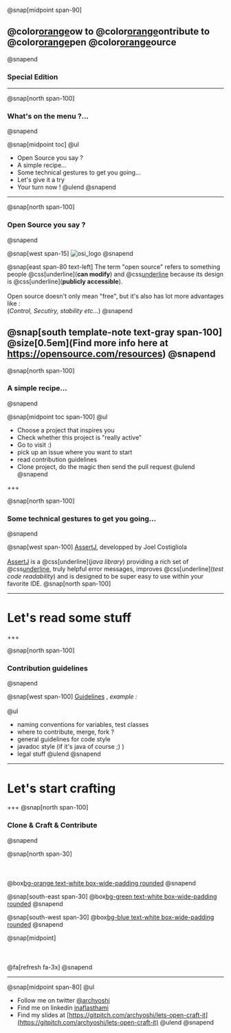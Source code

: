 @snap[midpoint span-90]
## @color[orange](H)ow to @color[orange](C)ontribute to @color[orange](O)pen @color[orange](S)ource
@snapend
### Special Edition

---

@snap[north span-100]
### What's on the menu ?...
@snapend

@snap[midpoint toc]
@ul[](false)
* Open Source you say ?
* A simple recipe...
* Some technical gestures to get you going...
* Let's give it a try
* Your turn now !
@ulend
@snapend
---

@snap[north span-100]
### Open Source you say ?
@snapend

@snap[west span-15]
![osi_logo](https://opensource.org/files/osi_standard_logo_0.png)
@snapend

@snap[east span-80 text-left]
The term "open source" refers to something people @css[underline](**can modify**) and @css[underline](**share**) because its design is @css[underline](**publicly accessible**).
<br><br>
Open source doesn't only mean "free", but it's also has lot more advantages like :\
(*Control, Secutiry, stability etc...*)
@snapend

@snap[south template-note text-gray span-100]
@size[0.5em](Find more info here at https://opensource.com/resources)
@snapend
---

@snap[north span-100]
### A simple recipe...
@snapend

@snap[midpoint toc span-100]
@ul
* Choose a project that inspires you
* Check whether this project is "really active"
* Go to visit :)
* pick up an issue where you want to start
* read contribution guidelines
* Clone project, do the magic then send the pull request
@ulend
@snapend


+++

@snap[north span-100]
### Some technical gestures to get you going...
@snapend

@snap[west span-100]
[AssertJ](https://github.com/joel-costigliola/assertj-core), developped by Joel Costigliola
<br><br>
[AssertJ](https://github.com/joel-costigliola/assertj-core) is a @css[underline](*java library*) providing a rich set of @css[underline](*assertions*), truly helpful error messages, improves @css[underline](*test code readability*) and is designed to be super easy to use within your favorite IDE.
@snap[north span-100]

---

# Let's read some stuff

+++

@snap[north span-100]
### Contribution guidelines
@snapend

@snap[west span-100]
[Guidelines](https://github.com/joel-costigliola/assertj-core/blob/master/CONTRIBUTING.md)
, *example :*
<br><br>
@ul
* naming conventions for variables, test classes
* where to contribute, merge, fork ?
* general guidelines for code style
* javadoc style (if it's java of course ;) )
* legal stuff
@ulend
@snapend

---
# Let's start crafting

+++
@snap[north span-100]
### Clone & Craft & Contribute
@snapend

@snap[north span-30]
<br><br>
<br><br>
@box[bg-orange text-white box-wide-padding rounded](#__Clone__)
@snapend

@snap[south-east span-30]
@box[bg-green text-white box-wide-padding rounded](#__Craft__)
@snapend

@snap[south-west span-30]
@box[bg-blue text-white box-wide-padding rounded](#__Contribute__)
@snapend

@snap[midpoint]
<br><br>
<br><br>
@fa[refresh fa-3x]
@snapend

---

@snap[midpoint span-80]
@ul[](false)
- Follow me on twitter [@archyoshi](http://twitter.com/archYoshi)
- Find me on linkedin [inaflasthami](https://www.linkedin.com/in/inaflasthami/)
- Find my slides at [https://gitpitch.com/archyoshi/lets-open-craft-it](https://gitpitch.com/archyoshi/lets-open-craft-it)
@ulend
@snapend
